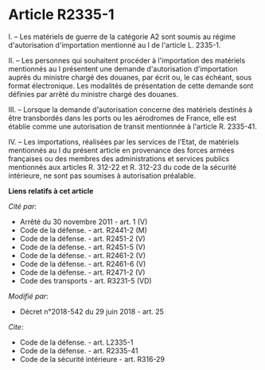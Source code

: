 # Article R2335-1

I. – Les matériels de guerre de la catégorie A2 sont soumis au régime d'autorisation d'importation mentionné au I de
l'article L. 2335-1.

II. – Les personnes qui souhaitent procéder à l'importation des matériels mentionnés au I présentent une demande
d'autorisation d'importation auprès du ministre chargé des douanes, par écrit ou, le cas échéant, sous format électronique.
Les modalités de présentation de cette demande sont définies par arrêté du ministre chargé des douanes.

III. – Lorsque la demande d'autorisation concerne des matériels destinés à être transbordés dans les ports ou les aérodromes
de France, elle est établie comme une autorisation de transit mentionnée à l'article R. 2335-41.

IV. – Les importations, réalisées par les services de l'Etat, de matériels mentionnés au I du présent article en provenance
des forces armées françaises ou des membres des administrations et services publics mentionnés aux articles R. 312-22 et R.
312-23 du code de la sécurité intérieure, ne sont pas soumises à autorisation préalable.

**Liens relatifs à cet article**

_Cité par_:

  - Arrêté du 30 novembre 2011 - art. 1 (V)
  - Code de la défense. - art. R2441-2 (M)
  - Code de la défense. - art. R2451-2 (V)
  - Code de la défense. - art. R2451-5 (V)
  - Code de la défense. - art. R2461-2 (V)
  - Code de la défense. - art. R2461-6 (V)
  - Code de la défense. - art. R2471-2 (V)
  - Code des transports - art. R3231-5 (VD)

_Modifié par_:

  - Décret n°2018-542 du 29 juin 2018 - art. 25

_Cite_:

  - Code de la défense. - art. L2335-1
  - Code de la défense. - art. R2335-41
  - Code de la sécurité intérieure - art. R316-29

